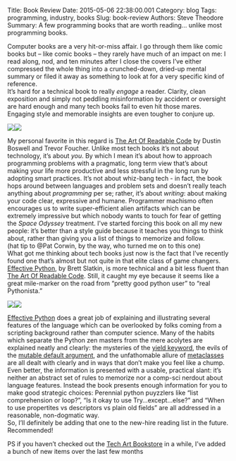Title: Book Review
Date: 2015-05-06 22:38:00.001
Category: blog
Tags: programming, industry, books 
Slug: book-review
Authors: Steve Theodore
Summary: A few programming books that are worth reading... unlike most programming books.

Computer books are a very hit-or-miss affair. I go through them like comic books but – like comic books – they rarely have much of an impact on me: I read along, nod, and ten minutes after I close the covers I’ve either compressed the whole thing into a crunched-down, dried-up mental summary or filed it away as something to look at for a very specific kind of reference.   
It’s hard for a technical book to really _engage_ a reader. Clarity, clean exposition and simply not peddling misinformation by accident or oversight are hard enough and many tech books fail to even hit those mares. Engaging style and memorable insights are even tougher to conjure up.  


[![](http://ws-na.amazon-adsystem.com/widgets/q?_encoding=UTF8&ASIN=0596802293&Format=_SL250_&ID=AsinImage&MarketPlace=US&ServiceVersion=20070822&WS=1&tag=tecsurgui-20)](http://www.amazon.com/gp/product/0596802293/ref=as_li_tl?ie=UTF8&camp=1789&creative=390957&creativeASIN=0596802293&linkCode=as2&tag=tecsurgui-20&linkId=CVEGONEA7DGRZKKD)![](http://ir-na.amazon-adsystem.com/e/ir?t=tecsurgui-20&l=as2&o=1&a=0596802293)

My personal favorite in this regard is [The Art Of Readable Code](http://amzn.to/1FQKwV6) by Dustin Boswell and Trevor Foucher. Unlike most tech books it’s not about technology, it’s about _you_. By which I mean it’s about how to approach programming problems with a pragmatic, long term view that’s about making your life more productive and less stressful in the long run by adopting smart practices. It’s not about whiz-bang tech - in fact, the book hops around between languages and problem sets and doesn’t really teach anything about _programming_ per se; rather, it’s about _writing_: about making your code clear, expressive and humane. Programmer machismo often encourages us to write super-efficient alien artifacts which can be extremely impressive but which nobody wants to touch for fear of getting the _Space Odyssey_ treatment. I’ve started forcing this book on all my new people: it’s better than a style guide because it teaches you things to think about, rather than giving you a list of things to memorize and follow.  
(hat tip to @Pat Corwin, by the way, who turned me on to this one)  
What got me thinking about tech books just now is the fact that I’ve recently found one that’s almost but not quite in that elite class of game changers. [Effective Python](http://amzn.to/1AGMvW1), by Brett Slatkin, is more technical and a bit less fluent than [The Art Of Readable Code](http://amzn.to/1FQKwV6). Still, it caught my eye because it seems like a great mile-marker on the road from “pretty good python user” to “real Pythonista.”   


[![](http://ws-na.amazon-adsystem.com/widgets/q?_encoding=UTF8&ASIN=0134034287&Format=_SL250_&ID=AsinImage&MarketPlace=US&ServiceVersion=20070822&WS=1&tag=tecsurgui-20)](http://www.amazon.com/gp/product/0134034287/ref=as_li_tl?ie=UTF8&camp=1789&creative=390957&creativeASIN=0134034287&linkCode=as2&tag=tecsurgui-20&linkId=CVFALVJQ7SEU6UMO)![](http://ir-na.amazon-adsystem.com/e/ir?t=tecsurgui-20&l=as2&o=1&a=0134034287)

[Effective Python](http://amzn.to/1AGMvW1) does a great job of explaining and illustrating several features of the language which can be overlooked by folks coming from a scripting background rather than computer science. Many of the habits which separate the Python zen masters from the mere acolytes are explained neatly and clearly: the mysteries of the [yield keyword](http://stackoverflow.com/questions/231767/what-does-the-yield-keyword-do-in-python), the evils of the [mutable default argument](http://eli.thegreenplace.net/2009/01/16/python-insight-beware-of-mutable-default-values-for-arguments), and the unfathomable allure of [metaclasses](http://techartsurvival.blogspot.com/2014/02/rescuing-maya-gui-from-itself.html) are all dealt with clearly and in ways that don’t make you feel like a chump. Even better, the information is presented with a usable, practical slant: it’s neither an abstract set of rules to memorize nor a comp-sci nerdout about language features. Instead the book presents enough information for you to make good strategic choices: Perennial python puyzzlers like “list comprehension or loop?”, “Is it okay to use Try…except…else?” and “When to use propertites vs descriptors vs plain old fields” are all addressed in a reasonable, non-dogmatic way.  
So, I’ll definitely be adding that one to the new-hire reading list in the future. Recommended!  

PS if you haven’t checked out the [Tech Art Bookstore](http://astore.amazon.com/tecsurgui-20) in a while, I’ve added a bunch of new items over the last few months

